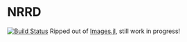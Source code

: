 # NRRD

[![Build Status](https://travis-ci.org/SimonDanisch/NRRD.jl.svg?branch=master)](https://travis-ci.org/SimonDanisch/NRRD.jl)
Ripped out of [Images.jl](https://github.com/timholy/Images.jl), still work in progress!
